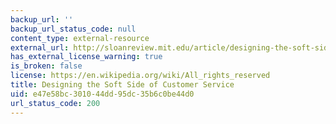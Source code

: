 ```yaml
---
backup_url: ''
backup_url_status_code: null
content_type: external-resource
external_url: http://sloanreview.mit.edu/article/designing-the-soft-side-of-customer-service/
has_external_license_warning: true
is_broken: false
license: https://en.wikipedia.org/wiki/All_rights_reserved
title: Designing the Soft Side of Customer Service
uid: e47e58bc-3010-44dd-95dc-35b6c0be44d0
url_status_code: 200
---
```

